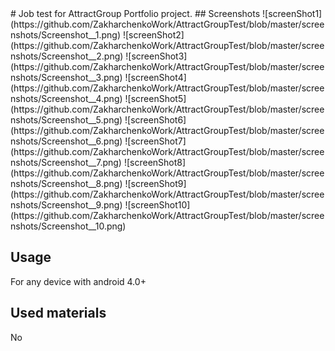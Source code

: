 
<snippet>
  <content>
# Job test for AttractGroup
Portfolio project. 
## Screenshots
![screenShot1](https://github.com/ZakharchenkoWork/AttractGroupTest/blob/master/screenshots/Screenshot__1.png)
![screenShot2](https://github.com/ZakharchenkoWork/AttractGroupTest/blob/master/screenshots/Screenshot__2.png)
![screenShot3](https://github.com/ZakharchenkoWork/AttractGroupTest/blob/master/screenshots/Screenshot__3.png)
![screenShot4](https://github.com/ZakharchenkoWork/AttractGroupTest/blob/master/screenshots/Screenshot__4.png)
![screenShot5](https://github.com/ZakharchenkoWork/AttractGroupTest/blob/master/screenshots/Screenshot__5.png)
![screenShot6](https://github.com/ZakharchenkoWork/AttractGroupTest/blob/master/screenshots/Screenshot__6.png)
![screenShot7](https://github.com/ZakharchenkoWork/AttractGroupTest/blob/master/screenshots/Screenshot__7.png)
![screenShot8](https://github.com/ZakharchenkoWork/AttractGroupTest/blob/master/screenshots/Screenshot__8.png)
![screenShot9](https://github.com/ZakharchenkoWork/AttractGroupTest/blob/master/screenshots/Screenshot__9.png)
![screenShot10](https://github.com/ZakharchenkoWork/AttractGroupTest/blob/master/screenshots/Screenshot__10.png)

## Usage
For any device with android 4.0+
## Used materials
No

